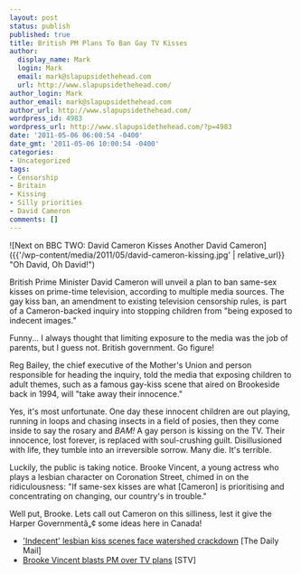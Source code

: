 ```yaml
---
layout: post
status: publish
published: true
title: British PM Plans To Ban Gay TV Kisses
author:
  display_name: Mark
  login: Mark
  email: mark@slapupsidethehead.com
  url: http://www.slapupsidethehead.com/
author_login: Mark
author_email: mark@slapupsidethehead.com
author_url: http://www.slapupsidethehead.com/
wordpress_id: 4983
wordpress_url: http://www.slapupsidethehead.com/?p=4983
date: '2011-05-06 06:00:54 -0400'
date_gmt: '2011-05-06 10:00:54 -0400'
categories:
- Uncategorized
tags:
- Censorship
- Britain
- Kissing
- Silly priorities
- David Cameron
comments: []
---
```

![Next on BBC TWO: David Cameron Kisses Another David Cameron]({{'/wp-content/media/2011/05/david-cameron-kissing.jpg' | relative_url}} "Oh David, Oh David!")

British Prime Minister David Cameron will unveil a plan to ban same-sex kisses on prime-time television, according to multiple media sources. The gay kiss ban, an amendment to existing television censorship rules, is part of a Cameron-backed inquiry into stopping children from "being exposed to indecent images."

Funny... I always thought that limiting exposure to the media was the job of parents, but I guess not. British government. Go figure!

Reg Bailey, the chief executive of the Mother's Union and person responsible for heading the inquiry, told the media that exposing children to adult themes, such as a famous gay-kiss scene that aired on Brookeside back in 1994, will "take away their innocence."

Yes, it's most unfortunate. One day these innocent children are out playing, running in loops and chasing insects in a field of posies, then they come inside to say the rosary and _BAM!_ A gay person is kissing on the TV. Their innocence, lost forever, is replaced with soul-crushing guilt. Disillusioned with life, they tumble into an irreversible sorrow. Many die. It's terrible.

Luckily, the public is taking notice. Brooke Vincent, a young actress who plays a lesbian character on Coronation Street, chimed in on the ridiculousness: "If same-sex kisses are what [Cameron] is prioritising and concentrating on changing, our country's in trouble."

Well put, Brooke. Lets call out Cameron on this silliness, lest it give the Harper Governmentâ„¢ some ideas here in Canada!

- ['Indecent' lesbian kiss scenes face watershed crackdown](http://www.dailymail.co.uk/news/article-1382376/Indecent-lesbian-kiss-scenes-face-watershed-crackdown.html) [The Daily Mail]
- [Brooke Vincent blasts PM over TV plans](http://entertainment.stv.tv/tv/246470-brooke-vincent-blasts-pm-over-tv-plans/) [STV]
